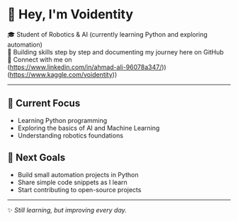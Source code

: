 # 👋 Hey, I'm Voidentity

🎓 Student of Robotics & AI (currently learning Python and exploring automation)  
🌱 Building skills step by step and documenting my journey here on GitHub  
💼 Connect with me on   
(https://www.linkedin.com/in/ahmad-ali-96078a347/))  
(https://www.kaggle.com/voidentity))


---

## 🔭 Current Focus
- Learning Python programming  
- Exploring the basics of AI and Machine Learning  
- Understanding robotics foundations  

## 📘 Next Goals
- Build small automation projects in Python  
- Share simple code snippets as I learn  
- Start contributing to open-source projects  

---

✨ *Still learning, but improving every day.*


